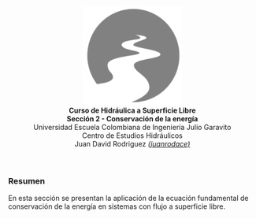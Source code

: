 <div align="center">
<br>
<img alt="J.HSLB" src="../../.icons/J.HSLB.svg" width="200px">
<br><b>Curso de Hidráulica a Superficie Libre</b><br>
<b>Sección 2 - Conservación de la energía</b><br>
Universidad Escuela Colombiana de Ingeniería Julio Garavito<br> 
Centro de Estudios Hidráulicos<br> 
Juan David Rodriguez <a href="https://github.com/juanrodace/"><i>(juanrodace)</i></a><br><br>
<br></div>

### Resumen
En esta sección se presentan la aplicación de la ecuación fundamental de conservación de la energía en sistemas con flujo a superficie libre.